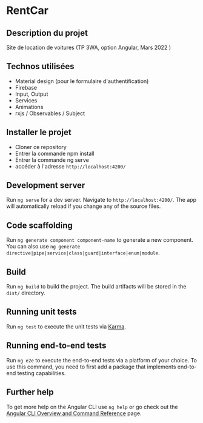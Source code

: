 # RentCar

## Description du projet

Site de location de voitures (TP 3WA, option Angular, Mars 2022 )

## Technos utilisées
* Material design (pour le formulaire d'authentification)
* Firebase
* Input, Output
* Services
* Animations
* rxjs / Observables / Subject

## Installer le projet
* Cloner ce repository
* Entrer la commande npm install
* Entrer la commande ng serve
* accéder à l'adresse `http://localhost:4200/`

## Development server

Run `ng serve` for a dev server. Navigate to `http://localhost:4200/`. The app will automatically reload if you change any of the source files.

## Code scaffolding

Run `ng generate component component-name` to generate a new component. You can also use `ng generate directive|pipe|service|class|guard|interface|enum|module`.

## Build

Run `ng build` to build the project. The build artifacts will be stored in the `dist/` directory.

## Running unit tests

Run `ng test` to execute the unit tests via [Karma](https://karma-runner.github.io).

## Running end-to-end tests

Run `ng e2e` to execute the end-to-end tests via a platform of your choice. To use this command, you need to first add a package that implements end-to-end testing capabilities.

## Further help

To get more help on the Angular CLI use `ng help` or go check out the [Angular CLI Overview and Command Reference](https://angular.io/cli) page.
